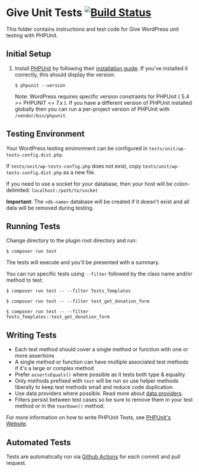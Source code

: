 # Give Unit Tests [![Build Status](https://api.travis-ci.org/impress-org/give.png?branch=master)](https://api.travis-ci.org/impress-org/give)

This folder contains instructions and test code for Give WordPress unit testing with PHPUnit.

## Initial Setup

1) Install [PHPUnit](http://phpunit.de/) by following their [installation guide](https://phpunit.de/getting-started.html). If you've installed it correctly, this should display the version:

    `$ phpunit --version`

    Note: WordPress requires specific version constraints for PHPUnit ( 5.4 >= PHPUNIT <= 7.x ). If you have a different version of PHPUnit installed globally then you can run a per-project version of PHPUnit with `/vendor/bin/phpunit`.

## Testing Environment

Your WordPress testing environment can be configured in `tests/unit/wp-tests-config.dist.php`.

If `tests/unit/wp-tests-config.php` does not exist, copy `tests/unit/wp-tests-config.dist.php` as a new file.

If you need to use a socket for your database, then your host will be colon-delimited: `localhost:/path/to/socket`

**Important**: The `<db-name>` database will be created if it doesn't exist and all data will be removed during testing.

## Running Tests

Change directory to the plugin root directory and run:

    $ composer run test

The tests will execute and you'll be presented with a summary.

You can run specific tests using `--filter` followed by the class name and/or method to test:

    $ composer run test -- --filter Tests_Templates

    $ composer run test -- --filter test_get_donation_form

    $ composer run test -- --filter Tests_Templates::test_get_donation_form

## Writing Tests

* Each test method should cover a single method or function with one or more assertions
* A single method or function can have multiple associated test methods if it's a large or complex method
* Prefer `assertsEquals()` where possible as it tests both type & equality
* Only methods prefixed with `test` will be run so use helper methods liberally to keep test methods small and reduce code duplication.
* Use data providers where possible. Read more about [data providers](https://phpunit.de/manual/current/en/writing-tests-for-phpunit.html#writing-tests-for-phpunit.data-providers).
* Filters persist between test cases so be sure to remove them in your test method or in the `tearDown()` method.

For more information on how to write PHPUnit Tests, see [PHPUnit's Website](http://www.phpunit.de/manual/3.6/en/writing-tests-for-phpunit.html).

## Automated Tests

Tests are automatically run via [Github Actions](https://github.com/impress-org/givewp/actions) for each commit and pull request.
